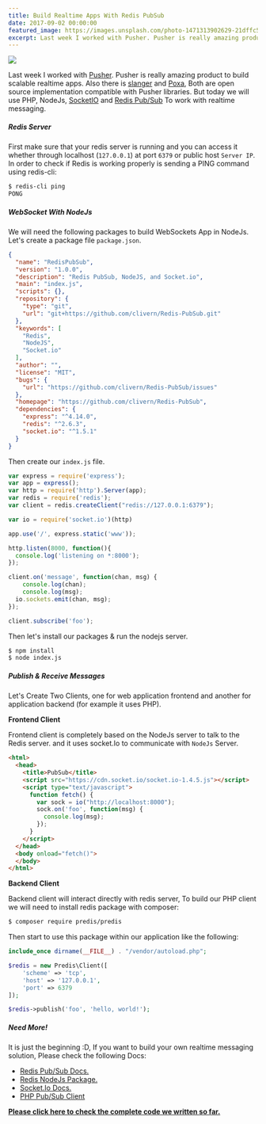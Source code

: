 ```yaml
---
title: Build Realtime Apps With Redis PubSub
date: 2017-09-02 00:00:00
featured_image: https://images.unsplash.com/photo-1471313902629-21dffc56c966?q=90&fm=jpg&w=1000&fit=max
excerpt: Last week I worked with Pusher. Pusher is really amazing product to build scalable realtime apps. Also there is slanger and Poxa, Both are open source implementation compatible with Pusher libraries. But today we will use PHP, NodeJs, SocketIO and Redis Pub/Sub To work with realtime messaging.
---
```


![](https://images.unsplash.com/photo-1471313902629-21dffc56c966?q=90&fm=jpg&w=1000&fit=max)

Last week I worked with <a href="https://pusher.com/" target="_blank">Pusher</a>. Pusher is really amazing product to build scalable realtime apps. Also there is <a href="https://github.com/stevegraham/slanger" target="_blank">slanger</a> and <a href="https://github.com/edgurgel/poxa" target="_blank">Poxa</a>, Both are open source implementation compatible with Pusher libraries. But today we will use PHP, NodeJs, <a href="https://socket.io/" target="_blank">SocketIO</a> and <a href="https://redis.io/topics/pubsub" target="_blank">Redis Pub/Sub</a> To work with realtime messaging.

##### Redis Server

First make sure that your redis server is running and you can access it whether through localhost (`127.0.0.1`) at port `6379` or public host `Server IP`. In order to check if Redis is working properly is sending a PING command using redis-cli:

```bash
$ redis-cli ping
PONG
```

##### WebSocket With NodeJs

We will need the following packages to build WebSockets App in NodeJs. Let's create a package file `package.json`.

```json
{
  "name": "RedisPubSub",
  "version": "1.0.0",
  "description": "Redis PubSub, NodeJS, and Socket.io",
  "main": "index.js",
  "scripts": {},
  "repository": {
    "type": "git",
    "url": "git+https://github.com/clivern/Redis-PubSub.git"
  },
  "keywords": [
    "Redis",
    "NodeJS",
    "Socket.io"
  ],
  "author": "",
  "license": "MIT",
  "bugs": {
    "url": "https://github.com/clivern/Redis-PubSub/issues"
  },
  "homepage": "https://github.com/clivern/Redis-PubSub",
  "dependencies": {
    "express": "^4.14.0",
    "redis": "^2.6.3",
    "socket.io": "^1.5.1"
  }
}
```

Then create our `index.js` file.

```js
var express = require('express');
var app = express();
var http = require('http').Server(app);
var redis = require('redis');
var client = redis.createClient("redis://127.0.0.1:6379");

var io = require('socket.io')(http)

app.use('/', express.static('www'));

http.listen(8000, function(){
  console.log('listening on *:8000');
});

client.on('message', function(chan, msg) {
	console.log(chan);
	console.log(msg);
  io.sockets.emit(chan, msg);
});

client.subscribe('foo');
```

Then let's install our packages & run the nodejs server.

```bash
$ npm install
$ node index.js
```

##### Publish & Receive Messages

Let's Create Two Clients, one for web application frontend and another for application backend (for example it uses PHP).

**Frontend Client**

Frontend client is completely based on the NodeJs server to talk to the Redis server. and it uses socket.Io to communicate with `NodeJs` Server.

```html
<html>
  <head>
    <title>PubSub</title>
    <script src="https://cdn.socket.io/socket.io-1.4.5.js"></script>
    <script type="text/javascript">
      function fetch() {
        var sock = io("http://localhost:8000");
        sock.on('foo', function(msg) {
          console.log(msg);
        });
      }
    </script>
  </head>
  <body onload="fetch()">
  </body>
</html>
```

**Backend Client**

Backend client will interact directly with redis server, To build our PHP client we will need to install redis package with composer:

```bash
$ composer require predis/predis
```

Then start to use this package within our application like the following:

```php
include_once dirname(__FILE__) . "/vendor/autoload.php";

$redis = new Predis\Client([
    'scheme' => 'tcp',
    'host' => '127.0.0.1',
    'port' => 6379
]);

$redis->publish('foo', 'hello, world!');
```

##### Need More!

It is just the beginning :D, If you want to build your own realtime messaging solution, Please check the following Docs:

* [Redis Pub/Sub Docs.](https://redis.io/topics/pubsub)
* [Redis NodeJs Package.](https://www.npmjs.com/package/redis)
* [Socket.Io Docs.](https://socket.io/docs/)
* [PHP Pub/Sub Client](https://github.com/phpredis/phpredis#pubsub)

**[Please click here to check the complete code we written so far.](https://github.com/Clivern/Redis-PubSub)**